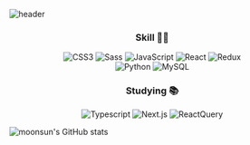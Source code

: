 <!--
**woowsnu/woowsnu** is a ✨ _special_ ✨ repository because its `README.md` (this file) appears on your GitHub profile.

Here are some ideas to get you started:

- 🔭 I’m currently working on ...
- 🌱 I’m currently learning ...
- 👯 I’m looking to collaborate on ...
- 🤔 I’m looking for help with ...
- 💬 Ask me about ...
- 📫 How to reach me: ...
- 😄 Pronouns: ...
- ⚡ Fun fact: ...
-->

![header](https://capsule-render.vercel.app/api?type=Waving&color=auto&height=250&section=header&text=Front%20And%20More&fontSize=50)


<h3 align="center">Skill 🤸‍♀️</h3>
<p align="center">
<img alt="CSS3" src ="https://img.shields.io/badge/CSS3-1572B6.svg?&style=flat&logo=CSS3&logoColor=white"/> <img alt="Sass" src ="https://img.shields.io/badge/Sass-CC6699.svg?&style=flat&logo=Sass&logoColor=white"/> <img alt="JavaScript" src ="https://img.shields.io/badge/JavaScript-F7DF1E.svg?&style=flat&logo=JavaScript&logoColor=white"/> <img alt="React" src ="https://img.shields.io/badge/React-61DAFB.svg?&style=flat&logo=React&logoColor=white"/> <img alt="Redux" src ="https://img.shields.io/badge/Redux-764ABC.svg?&style=flat&logo=Redux&logoColor=white"/><br/><img alt="Python" src ="https://img.shields.io/badge/Python-3776AB.svg?&style=flat&logo=Python&logoColor=white"/> <img alt="MySQL" src ="https://img.shields.io/badge/MySQL-4479A1.svg?&style=flat&logo=MySQL&logoColor=white"/>
</p>

<h3 align="center">Studying 📚</h3>
<p align="center">
<img alt="Typescript" src ="https://img.shields.io/badge/TypeScript-3178C6.svg?&style=flat&logo=TypeScript&logoColor=white"/> <img alt="Next.js" src ="https://img.shields.io/badge/Next.js-092E20.svg?&style=flat&logo=Next.js&logoColor=white"/> <img alt="ReactQuery" src ="https://img.shields.io/badge/ReactQuery-FF4154.svg?&style=flat&logo=ReactQuery&logoColor=white"/> 
<!--   <img alt="Storybook" src ="https://img.shields.io/badge/Storybook-FF4785.svg?&style=flat&logo=Storybook&logoColor=white"/> -->
</p>

<p align="center">

![moonsun's GitHub stats](https://github-readme-stats.vercel.app/api?username=woowsnu&show_icons=true&theme=radical)

</p>
